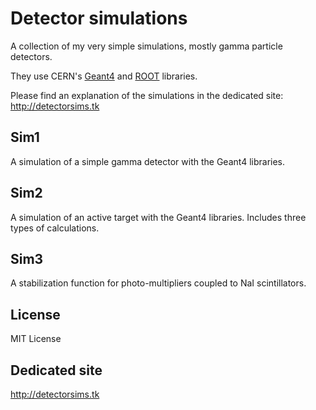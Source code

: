 # Detector simulations

A collection of my very simple simulations, mostly gamma particle detectors.

They use CERN's [Geant4](http://geant4.cern.ch) and [ROOT](https://root.cern.ch/drupal) libraries.

Please find an explanation of the simulations in the dedicated site: http://detectorsims.tk

## Sim1

A simulation of a simple gamma detector with the Geant4 libraries. 

## Sim2

A simulation of an active target with the Geant4 libraries. Includes three types of calculations.

## Sim3

A stabilization function for photo-multipliers coupled to NaI scintillators.

## License

MIT License

## Dedicated site

http://detectorsims.tk
